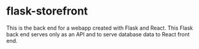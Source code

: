 # flask-storefront

This is the back end for a webapp created with Flask and React.  This Flask back end serves only as an API and to serve database data to React front end.
